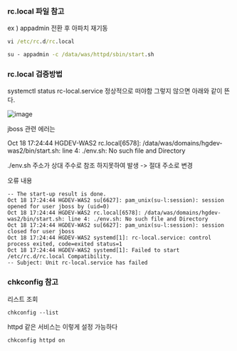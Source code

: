 ### rc.local 파일 참고


ex ) appadmin 전환 후 아파치 재기동
```cmd
vi /etc/rc.d/rc.local

su - appadmin -c /data/was/httpd/sbin/start.sh

```

### rc.local 검증방법

systemctl status rc-local.service 정상적으로 떠야함 그렇지 않으면 아래와 같이 뜬다.

![image](https://user-images.githubusercontent.com/38831314/137698029-3202e855-33bc-43c9-9158-433d6e862768.png)

jboss 관련 에러는

Oct 18 17:24:44 HGDEV-WAS2 rc.local[6578]: /data/was/domains/hgdev-was2/bin/start.sh: line 4: ./env.sh: No such file and Directory

./env.sh 주소가 상대 주수로 참조 하지못하여 발생 -> 절대 주소로 변경


오류 내용
```
-- The start-up result is done.
Oct 18 17:24:44 HGDEV-WAS2 su[6627]: pam_unix(su-l:session): session opened for user jboss by (uid=0)
Oct 18 17:24:44 HGDEV-WAS2 rc.local[6578]: /data/was/domains/hgdev-was2/bin/start.sh: line 4: ./env.sh: No such file and Directory
Oct 18 17:24:44 HGDEV-WAS2 su[6627]: pam_unix(su-l:session): session closed for user jboss
Oct 18 17:24:44 HGDEV-WAS2 systemd[1]: rc-local.service: control process exited, code=exited status=1
Oct 18 17:24:44 HGDEV-WAS2 systemd[1]: Failed to start /etc/rc.d/rc.local Compatibility.
-- Subject: Unit rc-local.service has failed
```


### chkconfig 참고

리스트 조회
```
chkconfig --list
```

httpd 같은 서비스는 이렇게 설정 가능하다
```
chkconfig httpd on
```
